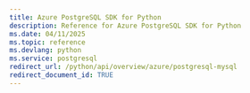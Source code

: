 ```yaml
---
title: Azure PostgreSQL SDK for Python
description: Reference for Azure PostgreSQL SDK for Python
ms.date: 04/11/2025
ms.topic: reference
ms.devlang: python
ms.service: postgresql
redirect_url: /python/api/overview/azure/postgresql-mysql
redirect_document_id: TRUE
---
```


